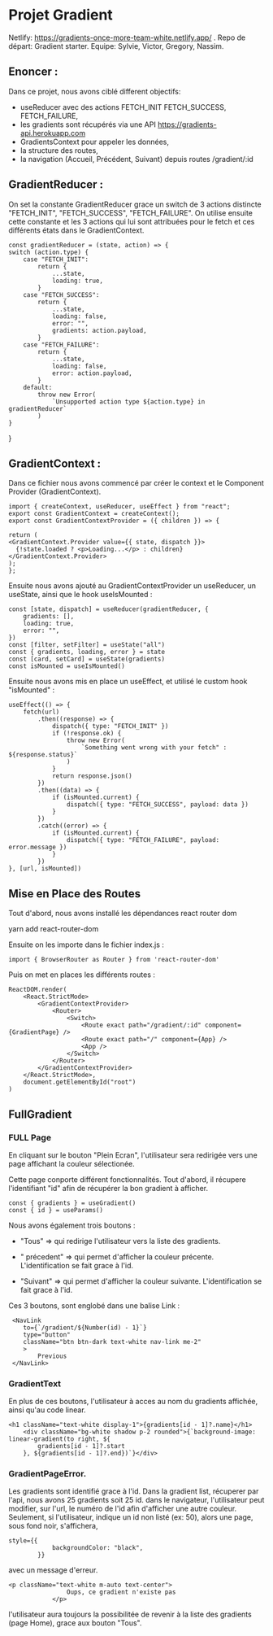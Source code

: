 # Projet Gradient 
Netlify: https://gradients-once-more-team-white.netlify.app/ .
Repo de départ: Gradient starter.
Equipe: Sylvie, Victor, Gregory, Nassim.

## Enoncer : 
 Dans ce projet, nous avons ciblé different objectifs: 
  - useReducer avec des actions FETCH_INIT FETCH_SUCCESS, FETCH_FAILURE,
  - les gradients sont récupérés via une API https://gradients-api.herokuapp.com
  - GradientsContext  pour appeler les données,
  -  la structure des routes, 
  - la navigation (Accueil, Précédent, Suivant) depuis routes /gradient/:id 

  ## GradientReducer : 

On set la constante GradientReducer grace un switch de 3 actions distincte "FETCH_INIT", "FETCH_SUCCESS", "FETCH_FAILURE".
On utilise ensuite cette constante et les 3 actions qui lui sont attribuées pour le fetch et ces différents états dans le GradientContext.

    const gradientReducer = (state, action) => {
	switch (action.type) {
		case "FETCH_INIT":
			return {
				...state,
				loading: true,
			}
		case "FETCH_SUCCESS":
			return {
				...state,
				loading: false,
				error: "",
				gradients: action.payload,
			}
		case "FETCH_FAILURE":
			return {
				...state,
				loading: false,
				error: action.payload,
			}
		default:
			throw new Error(
				`Unsupported action type ${action.type} in gradientReducer`
			)
	}
}


  ## GradientContext : 

  Dans ce fichier nous avons commencé par créer le context et le Component Provider (GradientContext). 
    
    import { createContext, useReducer, useEffect } from "react";
    export const GradientContext = createContext();
    export const GradientContextProvider = ({ children }) => {

    return (
    <GradientContext.Provider value={{ state, dispatch }}>
      {!state.loaded ? <p>Loading...</p> : children}
    </GradientContext.Provider>
    );
    };
  
  
  Ensuite nous  avons ajouté au GradientContextProvider un useReducer, un useState, ainsi que le hook useIsMounted :

    const [state, dispatch] = useReducer(gradientReducer, {
		gradients: [],
		loading: true,
		error: "",
	})
	const [filter, setFilter] = useState("all")
	const { gradients, loading, error } = state
	const [card, setCard] = useState(gradients)
	const isMounted = useIsMounted()

Ensuite nous avons mis en place un useEffect, et utilisé le custom hook "isMounted" :


    useEffect(() => {
		fetch(url)
			.then((response) => {
				dispatch({ type: "FETCH_INIT" })
				if (!response.ok) {
					throw new Error(
						`Something went wrong with your fetch" : ${response.status}`
					)
				}
				return response.json()
			})
			.then((data) => {
				if (isMounted.current) {
					dispatch({ type: "FETCH_SUCCESS", payload: data })
				}
			})
			.catch((error) => {
				if (isMounted.current) {
					dispatch({ type: "FETCH_FAILURE", payload: error.message })
				}
			})
	}, [url, isMounted])


## Mise en Place des Routes
Tout d'abord, nous avons installé les dépendances react router dom 

yarn add react-router-dom

Ensuite on les importe dans le fichier index.js : 

    import { BrowserRouter as Router } from 'react-router-dom'

Puis on met en places les différents routes : 
    

    ReactDOM.render(
        <React.StrictMode>
            <GradientContextProvider>
                <Router>
                    <Switch>
                        <Route exact path="/gradient/:id" component={GradientPage} />
                        <Route exact path="/" component={App} />
                        <App />
                    </Switch>
                </Router>
            </GradientContextProvider>
        </React.StrictMode>,
        document.getElementById("root")
    )

 ## FullGradient

 
### FULL Page


En cliquant sur le bouton "Plein Ecran", l'utilisateur sera redirigée vers une page affichant la couleur sélectionée. 

Cette page conporte différent fonctionnalités. Tout d'abord, il récupere l'identifiant "id" afin de récupérer la bon gradient à afficher. 

    const { gradients } = useGradient()
	const { id } = useParams()

Nous avons également trois boutons : 
- "Tous" => qui redirige l'utilisateur vers la liste des gradients.
								
- " précedent" => qui permet d'afficher la couleur précente. L'identification se fait grace à l'id. 

- "Suivant" => qui permet d'afficher la couleur suivante. L'identification se fait grace à l'id. 

Ces 3 boutons, sont englobé dans une balise Link :

     <NavLink
		to={`/gradient/${Number(id) - 1}`}
		type="button"
		className="btn btn-dark text-white nav-link me-2"
		>
			Previous
	 </NavLink>

### GradientText

En plus de ces boutons, l'utilisateur à acces au nom du gradients affichée, ainsi qu'au code linear. 

    <h1 className="text-white display-1">{gradients[id - 1]?.name}</h1>
        <div className="bg-white shadow p-2 rounded">{`background-image: linear-gradient(to right, ${
            gradients[id - 1]?.start
        }, ${gradients[id - 1]?.end})`}</div>

### GradientPageError. 

Les gradients sont identifié grace à l'id. Dans la gradient list, récuperer par l'api, nous avons 25 gradients soit 25 id. 
dans le navigateur, l'utilisateur peut modifier, sur l'url, le numéro de l'id afin d'afficher une autre couleur. 
Seulement, si l'utilisateur, indique un id non listé (ex: 50), alors une page, sous fond noir, s'affichera, 

    style={{
                backgroundColor: "black",
            }}

avec un message d'erreur. 

    <p className="text-white m-auto text-center">
					Oups, ce gradient n'existe pas
				</p>

 l'utilisateur aura toujours la possibilitée de revenir à la liste des gradients (page Home), grace aux bouton "Tous". 